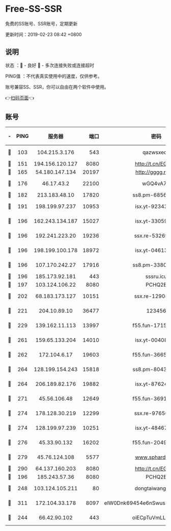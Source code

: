 # Free-SS-SSR

免费的SS账号、SSR账号，定期更新

更新时间：2019-02-23 08:42 +0800

## 说明

状态     ：🙂 - 良好 🙁 - 多次连接失败或连接超时

PING值   ：不代表真实使用中的速度，仅供参考。

账号兼容SS、SSR，你可以自由在两个软件中使用。

👉[扫码页面](https://liesauer.github.io/free-ss-ssr.github.io/)👈

## 账号

|-|PING|服务器|端口|密码|加密方式|区域|
|:----:|:----:|:-----:|-----:|:----:|:----:|:----:|
|🙂|103|104.215.3.176|543|qazwsxedc|aes-256-gcm|JP|
|🙂|151|194.156.120.127|8080|http://t.cn/EGJIyrl|rc4-md5|RU|
|🙂|165|54.180.147.134|20197|http://gggg.rocks|chacha20|KR|
|🙂|176|46.17.43.2|22100|wGQ4vA7D|aes-256-gcm|RU|
|🙂|182|213.183.48.10|17820|ss8.pm-68560247|rc4-md5|RU|
|🙂|191|198.199.97.237|10953|isx.yt-92343390|aes-256-cfb|US|
|🙂|196|162.243.134.187|15027|isx.yt-33059042|aes-256-cfb|US|
|🙂|196|192.241.223.20|19236|ssx.re-53269147|aes-256-cfb|US|
|🙂|196|198.199.100.178|18972|isx.yt-04613633|aes-256-cfb|US|
|🙂|196|107.170.242.27|17916|ss8.pm-33807942|aes-256-cfb|US|
|🙂|196|185.173.92.181|443|sssru.icu|rc4-md5|RU|
|🙂|197|103.124.106.22|8080|PCHQ2E|rc4-md5|US|
|🙂|202|68.183.173.127|10151|ssx.re-12908740|aes-256-cfb|US|
|🙂|221|204.10.89.10|36477|123456|aes-256-cfb|US|
|🙂|229|139.162.11.113|13997|f55.fun-17151617|aes-256-cfb|SG|
|🙂|261|159.65.133.204|14010|isx.yt-00408071|aes-256-cfb|SG|
|🙂|262|172.104.6.17|19603|f55.fun-36655557|aes-256-cfb|US|
|🙂|264|128.199.154.243|15818|ss8.pm-80438797|aes-256-cfb|SG|
|🙂|264|206.189.82.176|19882|isx.yt-87624170|aes-256-cfb|SG|
|🙂|271|45.56.106.48|12649|f55.fun-36914510|aes-256-cfb|US|
|🙂|274|178.128.30.219|12299|ssx.re-97656059|aes-256-cfb|SG|
|🙂|274|128.199.97.239|10251|isx.yt-48467952|aes-256-cfb|SG|
|🙂|276|45.33.90.132|16202|f55.fun-20490140|aes-256-cfb|US|
|🙂|279|45.76.124.108|5577|www.sphard.com|aes-256-cfb|AU|
|🙂|290|64.137.160.203|8080|http://t.cn/EGJIyrl|rc4-md5|CA|
|🙂|196|185.243.57.36|8080|PCHQ2E|rc4-md5|US|
|🙂|248|103.124.105.211|80|dongtaiwang.com|aes-256-cfb|US|
|🙂|311|172.104.33.178|8097|eIW0Dnk69454e6nSwuspv9DmS201tQ0D|aes-256-cfb|SG|
|🙁|244|66.42.90.102|443|oiECpTuVmLLxk4Ts|aes-256-cfb|US|
